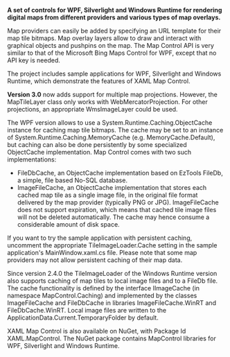 **A set of controls for WPF, Silverlight and Windows Runtime for rendering digital maps from different providers and various types of map overlays.**

Map providers can easily be added by specifying an URL template for their map tile bitmaps. 
Map overlay layers allow to draw and interact with graphical objects and pushpins on the map.
 The Map Control API is very similar to that of the Microsoft Bing Maps Control for WPF, except that no API key is needed.

The project includes sample applications for WPF, Silverlight and Windows Runtime, which demonstrate the features of XAML Map Control.

**Version 3.0** now adds support for multiple map projections. However, the MapTileLayer class only works with WebMercatorProjection.
For other projections, an appropriate WmsImageLayer could be used. 

The WPF version allows to use a System.Runtime.Caching.ObjectCache instance for caching map tile bitmaps.
The cache may be set to an instance of System.Runtime.Caching.MemoryCache (e.g. MemoryCache.Default),
but caching can also be done persistently by some specialized ObjectCache implementation.
Map Control comes with two such implementations:
* FileDbCache, an ObjectCache implementation based on EzTools FileDb, a simple, file based No-SQL database.
* ImageFileCache, an ObjectCache implementation that stores each cached map tile as a single image file,
in the original file format delivered by the map provider (typically PNG or JPG).
ImageFileCache does not support expiration, which means that cached tile image files will not be deleted automatically.
The cache may hence consume a considerable amount of disk space.

If you want to try the sample application with persistent caching, uncomment the appropriate TileImageLoader.Cache
setting in the sample application's MainWindow.xaml.cs file. Please note that some map providers may not allow
persistent caching of their map data.

Since version 2.4.0 the TileImageLoader of the Windows Runtime version also supports caching of map tiles to local image
files and to a FileDb file. The cache functionality is defined by the interface IImageCache (in namespace MapControl.Caching)
and implemented by the classes ImageFileCache and FileDbCache in libraries ImageFileCache.WinRT and FileDbCache.WinRT.
Local image files are written to the  ApplicationData.Current.TemporaryFolder by default.

XAML Map Control is also available on NuGet, with Package Id XAML.MapControl. The NuGet package contains MapControl libraries
for WPF, Silverlight and Windows Runtime.

